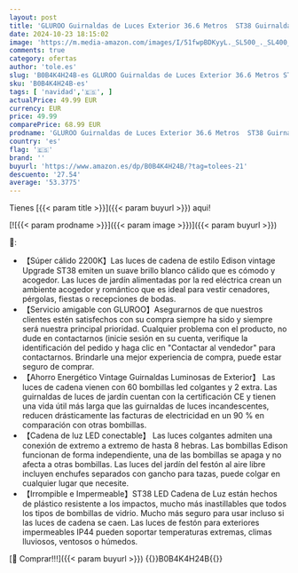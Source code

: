 ```yaml
---
layout: post
title: 'GLUROO Guirnaldas de Luces Exterior 36.6 Metros  ST38 Guirnaldas Luminosas de Exterior con 60+2 LED Bombillas  2200K blanco cálido  Impermeable Cadena de Luz para Jardín  Patio  Navidad'
date: 2024-10-23 18:15:02
image: 'https://m.media-amazon.com/images/I/51fwpBDKyyL._SL500_._SL400_.jpg'
comments: true
category: ofertas
author: 'tole.es'
slug: 'B0B4K4H24B-es GLUROO Guirnaldas de Luces Exterior 36.6 Metros ST38...'
sku: 'B0B4K4H24B-es'
tags: [ 'navidad','🇪🇸', ]
actualPrice: 49.99 EUR
currency: EUR
price: 49.99
comparePrice: 68.99 EUR
prodname: 'GLUROO Guirnaldas de Luces Exterior 36.6 Metros  ST38 Guirnaldas Luminosas de Exterior con 60+2 LED Bombillas  2200K blanco cálido  Impermeable Cadena de Luz para Jardín  Patio  Navidad'
country: 'es'
flag: '🇪🇸'
brand: ''
buyurl: 'https://www.amazon.es/dp/B0B4K4H24B/?tag=tolees-21'
descuento: '27.54'
average: '53.3775'
---
```


Tienes [{{< param title >}}]({{< param buyurl >}}) aqui!

[![{{< param prodname >}}]({{< param image >}})]({{< param buyurl >}})

🔎:

- 【Súper cálido 2200K】Las luces de cadena de estilo Edison vintage Upgrade ST38 emiten un suave brillo blanco cálido que es cómodo y acogedor. Las luces de jardín alimentadas por la red eléctrica crean un ambiente acogedor y romántico que es ideal para vestir cenadores, pérgolas, fiestas o recepciones de bodas.
- 【Servicio amigable con GLUROO】Asegurarnos de que nuestros clientes estén satisfechos con su compra siempre ha sido y siempre será nuestra principal prioridad. Cualquier problema con el producto, no dude en contactarnos (inicie sesión en su cuenta, verifique la identificación del pedido y haga clic en "Contactar al vendedor" para contactarnos. Brindarle una mejor experiencia de compra, puede estar seguro de comprar.
- 【Ahorro Energético Vintage Guirnaldas Luminosas de Exterior】 Las luces de cadena vienen con 60 bombillas led colgantes y 2 extra. Las guirnaldas de luces de jardín cuentan con la certificación CE y tienen una vida útil más larga que las guirnaldas de luces incandescentes, reducen drásticamente las facturas de electricidad en un 90 % en comparación con otras bombillas.
- 【Cadena de luz LED conectable】 Las luces colgantes admiten una conexión de extremo a extremo de hasta 8 hebras. Las bombillas Edison funcionan de forma independiente, una de las bombillas se apaga y no afecta a otras bombillas. Las luces del jardín del festón al aire libre incluyen enchufes separados con gancho para tazas, puede colgar en cualquier lugar que necesite.
- 【Irrompible e Impermeable】ST38 LED Cadena de Luz están hechos de plástico resistente a los impactos, mucho más inastillables que todos los tipos de bombillas de vidrio. Mucho más seguro para usar incluso si las luces de cadena se caen. Las luces de festón para exteriores impermeables IP44 pueden soportar temperaturas extremas, climas lluviosos, ventosos o húmedos.

[🛒 Comprar!!!]({{< param buyurl >}})
{{<world>}}B0B4K4H24B{{</world>}}
